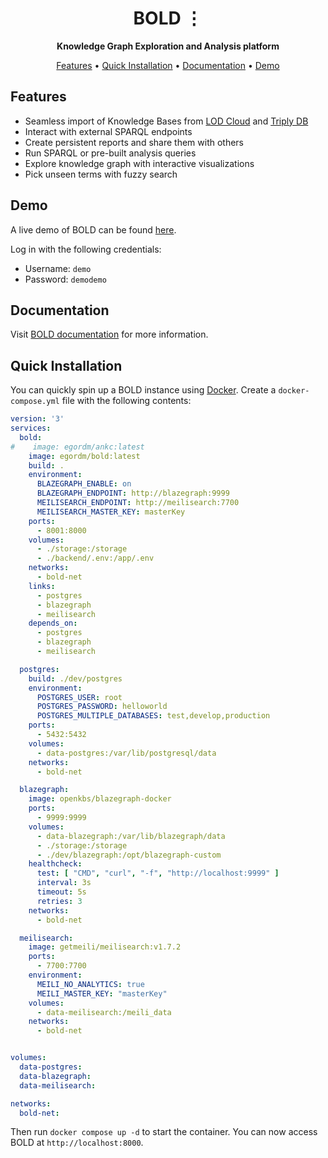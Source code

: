 <!-- markdownlint-disable -->
<div id="top"></div>
<div align="center">
    <h1>BOLD ⋮</h1>
    <p>
        <b>Knowledge Graph Exploration and Analysis platform</b>
    </p>
</div>
<p align="center">
  <a href="#features">Features</a> •
  <a href="#quick-installation">Quick Installation</a> •
  <a href="https://egordm.github.io/BOLD/">Documentation</a> •
  <a href="#demo">Demo</a>
</p>
<!-- markdownlint-enable -->

## Features
* Seamless import of Knowledge Bases from [LOD Cloud](https://lod-cloud.net/) and [Triply DB](https://triplydb.com/)
* Interact with external SPARQL endpoints
* Create persistent reports and share them with others
* Run SPARQL or pre-built analysis queries
* Explore knowledge graph with interactive visualizations
* Pick unseen terms with fuzzy search

## Demo
A live demo of BOLD can be found [here](https://bold-demo.ml/).

Log in with the following credentials:
* Username: `demo`
* Password: `demodemo`

## Documentation
Visit [BOLD documentation](https://egordm.github.io/BOLD/) for more information.

## Quick Installation
You can quickly spin up a BOLD instance using [Docker](https://www.docker.com/).
Create a `docker-compose.yml` file with the following contents:
```yaml
version: '3'
services:
  bold:
#    image: egordm/ankc:latest
    image: egordm/bold:latest
    build: .
    environment:
      BLAZEGRAPH_ENABLE: on
      BLAZEGRAPH_ENDPOINT: http://blazegraph:9999
      MEILISEARCH_ENDPOINT: http://meilisearch:7700
      MEILISEARCH_MASTER_KEY: masterKey
    ports:
      - 8001:8000
    volumes:
      - ./storage:/storage
      - ./backend/.env:/app/.env
    networks:
      - bold-net
    links:
      - postgres
      - blazegraph
      - meilisearch
    depends_on:
      - postgres
      - blazegraph
      - meilisearch

  postgres:
    build: ./dev/postgres
    environment:
      POSTGRES_USER: root
      POSTGRES_PASSWORD: helloworld
      POSTGRES_MULTIPLE_DATABASES: test,develop,production
    ports:
      - 5432:5432
    volumes:
      - data-postgres:/var/lib/postgresql/data
    networks:
      - bold-net

  blazegraph:
    image: openkbs/blazegraph-docker
    ports:
      - 9999:9999
    volumes:
      - data-blazegraph:/var/lib/blazegraph/data
      - ./storage:/storage
      - ./dev/blazegraph:/opt/blazegraph-custom
    healthcheck:
      test: [ "CMD", "curl", "-f", "http://localhost:9999" ]
      interval: 3s
      timeout: 5s
      retries: 3
    networks:
      - bold-net

  meilisearch:
    image: getmeili/meilisearch:v1.7.2
    ports:
      - 7700:7700
    environment:
      MEILI_NO_ANALYTICS: true
      MEILI_MASTER_KEY: "masterKey"
    volumes:
      - data-meilisearch:/meili_data
    networks:
      - bold-net


volumes:
  data-postgres:
  data-blazegraph:
  data-meilisearch:

networks:
  bold-net:
```
Then run `docker compose up -d` to start the container. You can now access BOLD at `http://localhost:8000`.
